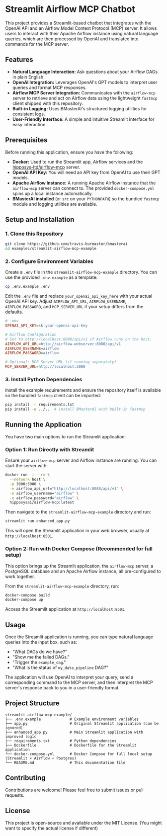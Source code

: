 # Streamlit Airflow MCP Chatbot

This project provides a Streamlit-based chatbot that integrates with the OpenAI API and an Airflow Model Context Protocol (MCP) server. It allows users to interact with their Apache Airflow instance using natural language queries, which are then processed by OpenAI and translated into commands for the MCP server.

## Features

*   **Natural Language Interaction:** Ask questions about your Airflow DAGs in plain English.
*   **OpenAI Integration:** Leverages OpenAI's GPT models to interpret user queries and format MCP responses.
*   **Airflow MCP Server Integration:** Communicates with the `airflow-mcp` server to retrieve and act on Airflow data using the lightweight `fastmcp` client shipped with this repository.
*   **Built-in Logging:** Uses BMasterAI's structured logging utilities for consistent logs.
*   **User-Friendly Interface:** A simple and intuitive Streamlit interface for easy interaction.

## Prerequisites

Before running this application, ensure you have the following:

* **Docker:** Used to run the Streamlit app, Airflow services and the [hipposys-ltd/airflow-mcp](https://github.com/hipposys-ltd/airflow-mcp) server.
* **OpenAI API Key:** You will need an API key from OpenAI to use their GPT models.
* **Apache Airflow Instance:** A running Apache Airflow instance that the `airflow-mcp` server can connect to. The provided `docker-compose.yml` spins up a local instance automatically.
* **BMasterAI installed** (or `src` on your `PYTHONPATH`) so the bundled `fastmcp` module and logging utilities are available.

## Setup and Installation

### 1. Clone this Repository

```bash
git clone https://github.com/travis-burmaster/bmasterai
cd examples/streamlit-airflow-mcp-example
```

### 2. Configure Environment Variables

Create a `.env` file in the `streamlit-airflow-mcp-example` directory. You can use the provided `.env.example` as a template:

```bash
cp .env.example .env
```

Edit the `.env` file and replace `your_openai_api_key_here` with your actual OpenAI API key. Adjust `AIRFLOW_API_URL`, `AIRFLOW_USERNAME`, `AIRFLOW_PASSWORD`, and `MCP_SERVER_URL` if your setup differs from the defaults.

```ini
# .env
OPENAI_API_KEY=sk-your-openai-api-key

# Airflow Configuration
# Set to http://localhost:8088/api/v1 if Airflow runs on the host.
AIRFLOW_API_URL=http://airflow-webserver:8080/api/v1
AIRFLOW_USERNAME=airflow
AIRFLOW_PASSWORD=airflow

# Optional: MCP Server URL (if running separately)
MCP_SERVER_URL=http://localhost:3000
```

### 3. Install Python Dependencies

Install the example requirements and ensure the repository itself is available so the bundled `fastmcp` client can be imported:

```bash
pip install -r requirements.txt
pip install -e ../..  # install BMasterAI with built-in fastmcp
```

## Running the Application

You have two main options to run the Streamlit application:

### Option 1: Run Directly with Streamlit

Ensure your `airflow-mcp` server and Airflow instance are running. You can start the server with:

```bash
docker run -i --rm \
  --network host \
  -p 3000:3000 \
  -e airflow_api_url="http://localhost:8088/api/v1" \
  -e airflow_username="airflow" \
  -e airflow_password="airflow" \
  hipposysai/airflow-mcp:latest
```

Then navigate to the `streamlit-airflow-mcp-example` directory and run:

```bash
streamlit run enhanced_app.py
```

This will open the Streamlit application in your web browser, usually at `http://localhost:8501`.

### Option 2: Run with Docker Compose (Recommended for full setup)

This option brings up the Streamlit application, the `airflow-mcp` server, a PostgreSQL database and an Apache Airflow instance, all pre-configured to work together.

From the `streamlit-airflow-mcp-example` directory, run:

```bash
docker-compose build
docker-compose up
```

Access the Streamlit application at `http://localhost:8501`.

## Usage

Once the Streamlit application is running, you can type natural language queries into the input box, such as:

*   "What DAGs do we have?"
*   "Show me the failed DAGs."
*   "Trigger the `example_dag`."
*   "What is the status of `my_data_pipeline` DAG?"

The application will use OpenAI to interpret your query, send a corresponding command to the MCP server, and then interpret the MCP server's response back to you in a user-friendly format.

## Project Structure

```
streamlit-airflow-mcp-example/
├── .env.example             # Example environment variables
├── app.py                   # Original Streamlit application (can be ignored)
├── enhanced_app.py          # Main Streamlit application with improved logic
├── requirements.txt         # Python dependencies
├── Dockerfile               # Dockerfile for the Streamlit application
└── docker-compose.yml       # Docker Compose for full local setup (Streamlit + Airflow + Postgres)
└── README.md                # This documentation file
```

## Contributing

Contributions are welcome! Please feel free to submit issues or pull requests.

## License

This project is open-source and available under the MIT License. (You might want to specify the actual license if different)


